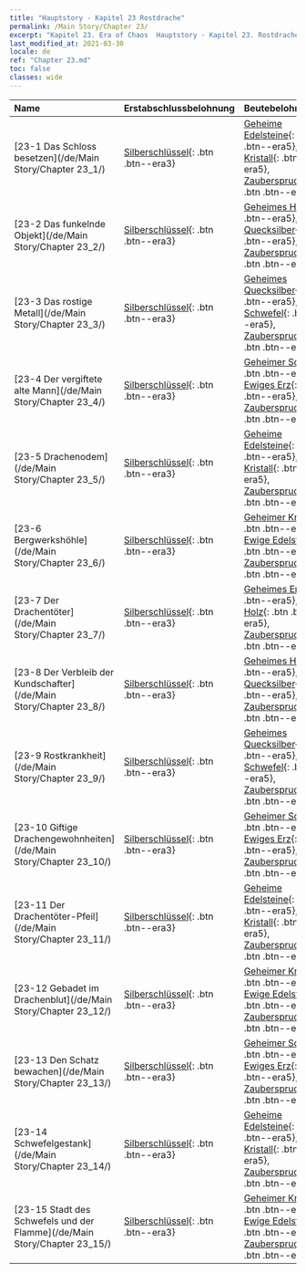 ```yaml
---
title: "Hauptstory - Kapitel 23 Rostdrache"
permalink: /Main Story/Chapter 23/
excerpt: "Kapitel 23. Era of Chaos  Hauptstory - Kapitel 23. Rostdrache"
last_modified_at: 2021-03-30
locale: de
ref: "Chapter 23.md"
toc: false
classes: wide
---
```


  | Name |  Erstabschlussbelohnung | Beutebelohnung |
  |:------------|:------------|:------------| 
  | [23-1 Das Schloss besetzen](/de/Main Story/Chapter 23_1/) | [Silberschlüssel](/de/Items/con_693/){: .btn .btn--era3} | [Geheime Edelsteine](/de/Items/mat_79/){: .btn .btn--era5}, [Ewiger Kristall](/de/Items/mat_73/){: .btn .btn--era5}, [Zauberspruchrollen](/de/Items/con_694/){: .btn .btn--era3} |
  | [23-2 Das funkelnde Objekt](/de/Main Story/Chapter 23_2/) | [Silberschlüssel](/de/Items/con_693/){: .btn .btn--era3} | [Geheimes Holz](/de/Items/mat_76/){: .btn .btn--era5}, [Ewiges Quecksilber](/de/Items/mat_70/){: .btn .btn--era5}, [Zauberspruchrollen](/de/Items/con_694/){: .btn .btn--era3} |
  | [23-3 Das rostige Metall](/de/Main Story/Chapter 23_3/) | [Silberschlüssel](/de/Items/con_693/){: .btn .btn--era3} | [Geheimes Quecksilber](/de/Items/mat_77/){: .btn .btn--era5}, [Ewiger Schwefel](/de/Items/mat_71/){: .btn .btn--era5}, [Zauberspruchrollen](/de/Items/con_694/){: .btn .btn--era3} |
  | [23-4 Der vergiftete alte Mann](/de/Main Story/Chapter 23_4/) | [Silberschlüssel](/de/Items/con_693/){: .btn .btn--era3} | [Geheimer Schwefel](/de/Items/mat_78/){: .btn .btn--era5}, [Ewiges Erz](/de/Items/mat_68/){: .btn .btn--era5}, [Zauberspruchrollen](/de/Items/con_694/){: .btn .btn--era3} |
  | [23-5 Drachenodem](/de/Main Story/Chapter 23_5/) | [Silberschlüssel](/de/Items/con_693/){: .btn .btn--era3} | [Geheime Edelsteine](/de/Items/mat_79/){: .btn .btn--era5}, [Ewiger Kristall](/de/Items/mat_73/){: .btn .btn--era5}, [Zauberspruchrollen](/de/Items/con_694/){: .btn .btn--era3} |
  | [23-6 Bergwerkshöhle](/de/Main Story/Chapter 23_6/) | [Silberschlüssel](/de/Items/con_693/){: .btn .btn--era3} | [Geheimer Kristall](/de/Items/mat_80/){: .btn .btn--era5}, [Ewige Edelsteine](/de/Items/mat_72/){: .btn .btn--era5}, [Zauberspruchrollen](/de/Items/con_694/){: .btn .btn--era3} |
  | [23-7 Der Drachentöter](/de/Main Story/Chapter 23_7/) | [Silberschlüssel](/de/Items/con_693/){: .btn .btn--era3} | [Geheimes Erz](/de/Items/mat_75/){: .btn .btn--era5}, [Ewiges Holz](/de/Items/mat_69/){: .btn .btn--era5}, [Zauberspruchrollen](/de/Items/con_694/){: .btn .btn--era3} |
  | [23-8 Der Verbleib der Kundschafter](/de/Main Story/Chapter 23_8/) | [Silberschlüssel](/de/Items/con_693/){: .btn .btn--era3} | [Geheimes Holz](/de/Items/mat_76/){: .btn .btn--era5}, [Ewiges Quecksilber](/de/Items/mat_70/){: .btn .btn--era5}, [Zauberspruchrollen](/de/Items/con_694/){: .btn .btn--era3} |
  | [23-9 Rostkrankheit](/de/Main Story/Chapter 23_9/) | [Silberschlüssel](/de/Items/con_693/){: .btn .btn--era3} | [Geheimes Quecksilber](/de/Items/mat_77/){: .btn .btn--era5}, [Ewiger Schwefel](/de/Items/mat_71/){: .btn .btn--era5}, [Zauberspruchrollen](/de/Items/con_694/){: .btn .btn--era3} |
  | [23-10 Giftige Drachengewohnheiten](/de/Main Story/Chapter 23_10/) | [Silberschlüssel](/de/Items/con_693/){: .btn .btn--era3} | [Geheimer Schwefel](/de/Items/mat_78/){: .btn .btn--era5}, [Ewiges Erz](/de/Items/mat_68/){: .btn .btn--era5}, [Zauberspruchrollen](/de/Items/con_694/){: .btn .btn--era3} |
  | [23-11 Der Drachentöter-Pfeil](/de/Main Story/Chapter 23_11/) | [Silberschlüssel](/de/Items/con_693/){: .btn .btn--era3} | [Geheime Edelsteine](/de/Items/mat_79/){: .btn .btn--era5}, [Ewiger Kristall](/de/Items/mat_73/){: .btn .btn--era5}, [Zauberspruchrollen](/de/Items/con_694/){: .btn .btn--era3} |
  | [23-12 Gebadet im Drachenblut](/de/Main Story/Chapter 23_12/) | [Silberschlüssel](/de/Items/con_693/){: .btn .btn--era3} | [Geheimer Kristall](/de/Items/mat_80/){: .btn .btn--era5}, [Ewige Edelsteine](/de/Items/mat_72/){: .btn .btn--era5}, [Zauberspruchrollen](/de/Items/con_694/){: .btn .btn--era3} |
  | [23-13 Den Schatz bewachen](/de/Main Story/Chapter 23_13/) | [Silberschlüssel](/de/Items/con_693/){: .btn .btn--era3} | [Geheimer Schwefel](/de/Items/mat_78/){: .btn .btn--era5}, [Ewiges Erz](/de/Items/mat_68/){: .btn .btn--era5}, [Zauberspruchrollen](/de/Items/con_694/){: .btn .btn--era3} |
  | [23-14 Schwefelgestank](/de/Main Story/Chapter 23_14/) | [Silberschlüssel](/de/Items/con_693/){: .btn .btn--era3} | [Geheime Edelsteine](/de/Items/mat_79/){: .btn .btn--era5}, [Ewiger Kristall](/de/Items/mat_73/){: .btn .btn--era5}, [Zauberspruchrollen](/de/Items/con_694/){: .btn .btn--era3} |
  | [23-15 Stadt des Schwefels und der Flamme](/de/Main Story/Chapter 23_15/) | [Silberschlüssel](/de/Items/con_693/){: .btn .btn--era3} | [Geheimer Kristall](/de/Items/mat_80/){: .btn .btn--era5}, [Ewige Edelsteine](/de/Items/mat_72/){: .btn .btn--era5}, [Zauberspruchrollen](/de/Items/con_694/){: .btn .btn--era3} |
